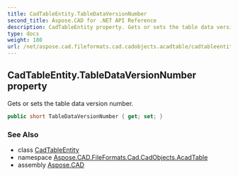 ```yaml
---
title: CadTableEntity.TableDataVersionNumber
second_title: Aspose.CAD for .NET API Reference
description: CadTableEntity property. Gets or sets the table data version number
type: docs
weight: 180
url: /net/aspose.cad.fileformats.cad.cadobjects.acadtable/cadtableentity/tabledataversionnumber/
---
```

## CadTableEntity.TableDataVersionNumber property

Gets or sets the table data version number.

```csharp
public short TableDataVersionNumber { get; set; }
```

### See Also

* class [CadTableEntity](../)
* namespace [Aspose.CAD.FileFormats.Cad.CadObjects.AcadTable](../../cadtableentity/)
* assembly [Aspose.CAD](../../../)



